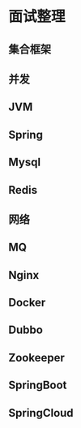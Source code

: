 # 面试整理
## 集合框架
## 并发
## JVM
## Spring
## Mysql
## Redis
## 网络
## MQ
## Nginx
## Docker
## Dubbo
## Zookeeper
## SpringBoot
## SpringCloud